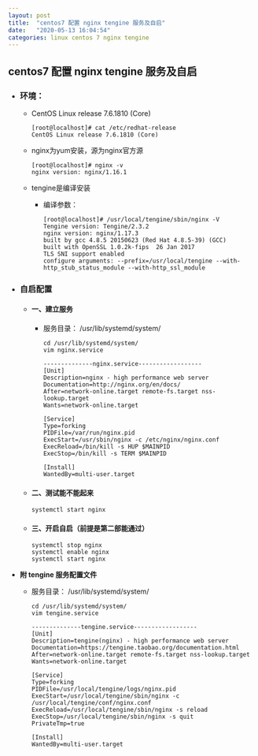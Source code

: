 ```yaml
---
layout: post
title:  "centos7 配置 nginx tengine 服务及自启"
date:   "2020-05-13 16:04:54"
categories: linux centos 7 nginx tengine
---
```


## centos7 配置 nginx tengine 服务及自启

- ### 环境：
  - CentOS Linux release 7.6.1810 (Core)

    ```shell
	[root@localhost]# cat /etc/redhat-release
	CentOS Linux release 7.6.1810 (Core)
    ```

  - nginx为yum安装，源为nginx官方源
    
    ```
    [root@localhost]# nginx -v
    nginx version: nginx/1.16.1
    ```

  - tengine是编译安装
  
    - 编译参数：
    
      ``` shell
      [root@localhost]# /usr/local/tengine/sbin/nginx -V
      Tengine version: Tengine/2.3.2
      nginx version: nginx/1.17.3
      built by gcc 4.8.5 20150623 (Red Hat 4.8.5-39) (GCC)
      built with OpenSSL 1.0.2k-fips  26 Jan 2017
      TLS SNI support enabled
      configure arguments: --prefix=/usr/local/tengine --with-http_stub_status_module --with-http_ssl_module
      ```	 



- ### 自启配置
  
  - #### 一、建立服务
     
    - 服务目录： /usr/lib/systemd/system/

      ``` shell
      cd /usr/lib/systemd/system/
      vim nginx.service

      --------------nginx.service------------------
      [Unit]
      Description=nginx - high performance web server
      Documentation=http://nginx.org/en/docs/
      After=network-online.target remote-fs.target nss-lookup.target
      Wants=network-online.target

      [Service]
      Type=forking
      PIDFile=/var/run/nginx.pid
      ExecStart=/usr/sbin/nginx -c /etc/nginx/nginx.conf
      ExecReload=/bin/kill -s HUP $MAINPID
      ExecStop=/bin/kill -s TERM $MAINPID

      [Install]
      WantedBy=multi-user.target
      ```

   - #### 二、测试能不能起来
     
     ``` shell
     systemctl start nginx
     ```

   - #### 三、开启自启（前提是第二部能通过）

     ``` shell
     systemctl stop nginx
     systemctl enable nginx
     systemctl start nginx
     ```
	 

- **附 tengine 服务配置文件**

  - 服务目录： /usr/lib/systemd/system/

	``` shell
	cd /usr/lib/systemd/system/
	vim tengine.service

	--------------tengine.service------------------
	[Unit]
	Description=tengine(nginx) - high performance web server
	Documentation=https://tengine.taobao.org/documentation.html
	After=network-online.target remote-fs.target nss-lookup.target
	Wants=network-online.target

	[Service]
	Type=forking
	PIDFile=/usr/local/tengine/logs/nginx.pid
	ExecStart=/usr/local/tengine/sbin/nginx -c /usr/local/tengine/conf/nginx.conf
	ExecReload=/usr/local/tengine/sbin/nginx -s reload
	ExecStop=/usr/local/tengine/sbin/nginx -s quit
	PrivateTmp=true

	[Install]
	WantedBy=multi-user.target
	```
